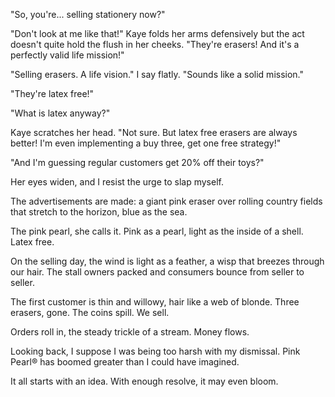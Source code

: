 "So, you're... selling stationery now?"

"Don't look at me like that!" Kaye folds her arms defensively but the act doesn't quite hold the flush in her cheeks. "They're erasers! And it's a perfectly valid life mission!"

"Selling erasers. A life vision." I say flatly. "Sounds like a solid mission."

"They're latex free!"

"What is latex anyway?"

Kaye scratches her head. "Not sure. But latex free erasers are always better! I'm even implementing a buy three, get one free strategy!"

"And I'm guessing regular customers get 20% off their toys?"

Her eyes widen, and I resist the urge to slap myself.

The advertisements are made: a giant pink eraser over rolling country fields that stretch to the horizon, blue as the sea.

The pink pearl, she calls it. Pink as a pearl, light as the inside of a shell. Latex free.

On the selling day, the wind is light as a feather, a wisp that breezes through our hair. The stall owners packed and consumers bounce from seller to seller.

The first customer is thin and willowy, hair like a web of blonde. Three erasers, gone. The coins spill. We sell.

Orders roll in, the steady trickle of a stream. Money flows.

Looking back, I suppose I was being too harsh with my dismissal. Pink Pearl® has boomed greater than I could have imagined.

It all starts with an idea. With enough resolve, it may even bloom.
